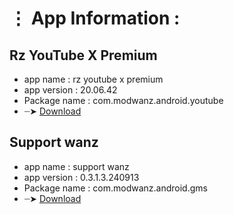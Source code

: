 # ⋮ App Information : 

## Rz YouTube X Premium 
- app name     : rz youtube x premium 
- app version  : 20.06.42
- Package name : com.modwanz.android.youtube
- ┈➤ [Download](https://github.com/modwanz/modwanz.apk/releases/download/v20.06.42/Rz.YouTube.X.Premium_20.06.42.apk)

## Support wanz
- app name     : support wanz
- app version  : 0.3.1.3.240913
- Package name : com.modwanz.android.gms
- ┈➤ [Download](https://gitlab.com/modwanz/modwanz.apk/-/raw/5379a2823a9f479cace3add6478ebccc9f2bbc92/support_wanz_0.3.1.3.240913.apk)
